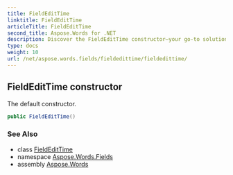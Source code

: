 ```yaml
---
title: FieldEditTime
linktitle: FieldEditTime
articleTitle: FieldEditTime
second_title: Aspose.Words for .NET
description: Discover the FieldEditTime constructor—your go-to solution for seamless time editing. Unlock efficiency with our default constructor for enhanced performance.
type: docs
weight: 10
url: /net/aspose.words.fields/fieldedittime/fieldedittime/
---
```

## FieldEditTime constructor

The default constructor.

```csharp
public FieldEditTime()
```

### See Also

* class [FieldEditTime](../)
* namespace [Aspose.Words.Fields](../../../aspose.words.fields/)
* assembly [Aspose.Words](../../../)
